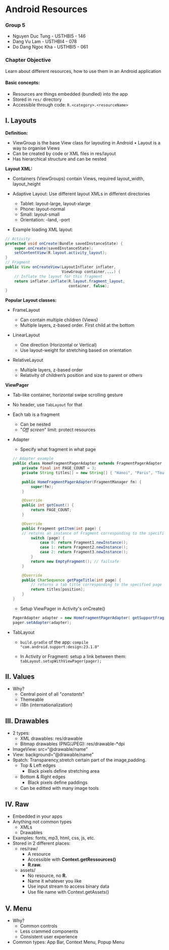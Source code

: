 # Android Resources

### Group 5
* Nguyen Duc Tung - USTHBI5 - 146
* Dang Vu Lam - USTHBI4 - 078
* Do Dang Ngoc Kha - USTHBI5 - 061

### Chapter Objective

Learn about different resources, how to use them in an Android application

#### Basic concepts:

* Resources are things embedded (bundled) into the app
* Stored in `res/` directory
* Accessible through code: `R.<category>.<resourceName>`

## I. Layouts

**Definition:**

* ViewGroup is the base View class for layouting in Android • Layout is a way to organise Views
* Can be created by code or XML files in res/layout
* Has hierarchical structure and can be nested

**Layout XML:**

* Containers (ViewGroups) contain Views, required layout_width, layout_height
* Adaptive Layout: Use different layout XMLs in different directories
  * Tablet: layout-large, layout-xlarge
  * Phone: layout-normal
  * Small: layout-small
  * Orientation: -land, -port

* Example loading XML layout:
```java
// Activity
protected void onCreate(Bundle savedInstanceState) {
    super.onCreate(savedInstanceState);
    setContentView(R.layout.activity_layout);
}
// Fragment
public View onCreateView(LayoutInflater inflater,
                         ViewGroup container,...) {
    // Inflate the layout for this fragment
    return inflater.inflate(R.layout.fragment_layout,
                            container, false);
}
```

**Popular Layout classes:**

* FrameLayout
  * Can contain multiple children (Views)
  * Multiple layers, z-based order. First child at the bottom

* LinearLayout
  * One direction (Horizontal or Vertical)
  * Use layout-weight for stretching based on orientation

* RelativeLayout
  * Multiple layers, z-based order
  * Relativity of children’s position and size to parent or others

**ViewPager**

* Tab-like container, horizontal swipe scrolling gesture

* No header, use `TabLayout` for that

* Each tab is a fragment
  * Can be nested
  * "*Off screen*" limit: protect resources

* Adapter
  * Specify what fragment in what page

  ```java
  // Adapter example
  public class HomeFragmentPagerAdapter extends FragmentPagerAdapter {
      private final int PAGE_COUNT = 3;
      private String titles[] = new String[] { "Hanoi", "Paris", "Toulouse" };

      public HomeFragmentPagerAdapter(FragmentManager fm) {
          super(fm);
      }

      @Override
      public int getCount() {
          return PAGE_COUNT;
      }

      @Override
      public Fragment getItem(int page) {
      // returns an instance of Fragment corresponding to the specified page
          switch (page) {
              case 0: return Fragment1.newInstance();
              case 1: return Fragment2.newInstance();
              case 2: return Fragment3.newInstance();
          }
          return new EmptyFragment(); // failsafe
      }

      @Override
      public CharSequence getPageTitle(int page) {
          // returns a tab title corresponding to the specified page
          return titles[position];
      }
  }
  ```

  * Setup ViewPager in Activity's onCreate()
  ```java
  PagerAdapter adapter = new HomeFragmentPagerAdapter( getSupportFragmentManager());
  pager.setAdapter(adapter);
  ```

* TabLayout
  * `build.gradle` of the app: `compile "com.android.support:design:23.1.0"`

  * In Activity or Fragment: setup a link between them: `tabLayout.setupWithViewPager(pager);`

## II. Values

* Why?
  * Central point of all "*constants*"
  * Themeable
  * i18n (internationalization)
  
## III. Drawables

* 2 types:
    * XML drawables: res/drawable
    * Bitmap drawables (PNG/JPEG): res/drawable-*dpi
* ImageView: src=“@drawable/name”
* View: background=“@drawable/name”
* 9patch: Transparency,stretch certain part of the image,padding.
    *  Top & Left edges
        * Black pixels deﬁne stretching area  
    *  Bottom & Right edges
        * Black pixels deﬁne paddings  
    *  Can be editted with many image tools

## IV. Raw

* Embedded in your apps
* Anything not common types 
    * XMLs
    * Drawables
* Examples: fonts, mp3, html, css, js, etc.
* Stored in 2 different places: 
    * res/raw/
        * A resource
        * Accessible with **Context.getRessources()** 
        * **R.raw.<name>**
    * assets/
        *  No resource, no **R.<assets>** 
        *  Name it whatever you like
        *  Use input stream to access binary data
        *  Use ﬁle name with Context.getAssets()

## V. Menu
* Why?
    * Common controls
    * Less crammed components
    * Consistent user experience
* Common types: App Bar, Context Menu, Popup Menu